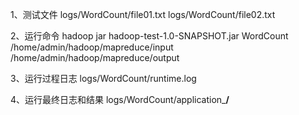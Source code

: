 1、测试文件
   logs/WordCount/file01.txt
   logs/WordCount/file02.txt

2、运行命令
   hadoop jar hadoop-test-1.0-SNAPSHOT.jar WordCount /home/admin/hadoop/mapreduce/input /home/admin/hadoop/mapreduce/output

3、运行过程日志
   logs/WordCount/runtime.log

4、运行最终日志和结果
    logs/WordCount/application_****/****
